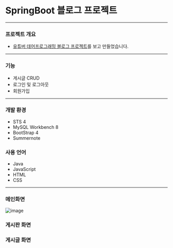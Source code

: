 # SpringBoot 블로그 프로젝트
---
### 프로젝트 개요
* [유튜버 데어프로그래밍 블로그 프로젝트](https://www.youtube.com/watch?v=6bhF5o4gAOs&list=PL93mKxaRDidECgjOBjPgI3Dyo8ka6Ilqm)를 보고 만들었습니다.
---
### 기능
* 게시글 CRUD
* 로그인 및 로그아웃
* 회원가입
---
### 개발 환경
* STS 4
* MySQL Workbench 8
* BootStrap 4
* Summernote
### 사용 언어
* Java
* JavaScript
* HTML
* CSS
---
### 메인화면
![image](https://user-images.githubusercontent.com/76156034/107854059-c53ba880-6e5c-11eb-9488-e83e3e378114.png)

### 게시판 화면


### 게시글 화면



